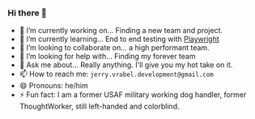 ### Hi there 👋

- 🔭 I’m currently working on... Finding a new team and project.
- 🌱 I’m currently learning... End to end testing with [Playwright](https://playwright.dev/)
- 👯 I’m looking to collaborate on... a high performant team.
- 🤔 I’m looking for help with... Finding my forever team
- 💬 Ask me about... Really anything. I'll give you my hot take on it.
- 📫 How to reach me: `jerry.vrabel.development@gmail.com`
- 😄 Pronouns: he/him
- ⚡ Fun fact: I am a former USAF military working dog handler, former ThoughtWorker, still left-handed and colorblind.
